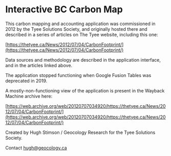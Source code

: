 # Interactive BC Carbon Map

This carbon mapping and accounting application was commissioned in 2012 by the Tyee Solutions Society, and originally 
hosted there and described in a series of articles on The Tyee website, including this one:

[https://thetyee.ca/News/2012/07/04/CarbonFootprint/](https://thetyee.ca/News/2012/07/04/CarbonFootprint/)

Data sources and methodology are described in the application interface, and in the articles linked above. 

The application stopped functioning when Google Fusion Tables was deprecated in 2019.

A mostly-non-functioning view of the application is present in the Wayback Machine archive here:

[https://web.archive.org/web/20120707034920/https://thetyee.ca/News/2012/07/04/CarbonFootprint/](https://web.archive.org/web/20120707034920/https://thetyee.ca/News/2012/07/04/CarbonFootprint/)

Created by Hugh Stimson / Geocology Research for the Tyee Solutions Society.

Contact hugh@geocology.ca